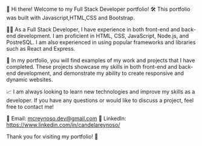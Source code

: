 👋 Hi there! Welcome to my Full Stack Developer portfolio!
🛠️ This portfolio was built with Javascript,HTML,CSS and Bootstrap.

👨‍💻 As a Full Stack Developer, I have experience in both front-end and back-end development. I am proficient in HTML, CSS, JavaScript, Node.js, and PostreSQL. I am also experienced in using popular frameworks and libraries such as React and Express.

💼 In my portfolio, you will find examples of my work and projects that I have completed. These projects showcase my skills in both front-end and back-end development, and demonstrate my ability to create responsive and dynamic websites.

📈 I am always looking to learn new technologies and improve my skills as a developer. If you have any questions or would like to discuss a project, feel free to contact me!

📧 Email: mcreynoso.dev@gmail.com 💼 LinkedIn: https://www.linkedin.com/in/candelareynoso/

Thank you for visiting my portfolio! 🙏
